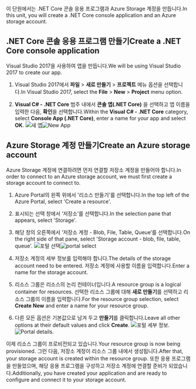 <span data-ttu-id="57c6d-101">이 단원에서는 .NET Core 콘솔 응용 프로그램과 Azure Storage 계정을 만듭니다.</span><span class="sxs-lookup"><span data-stu-id="57c6d-101">In this unit, you will create a .NET Core console application and an Azure storage account.</span></span>

## <a name="create-a-net-core-console-application"></a><span data-ttu-id="57c6d-102">.NET Core 콘솔 응용 프로그램 만들기</span><span class="sxs-lookup"><span data-stu-id="57c6d-102">Create a .NET Core console application</span></span>

<span data-ttu-id="57c6d-103">Visual Studio 2017을 사용하여 앱을 만듭니다.</span><span class="sxs-lookup"><span data-stu-id="57c6d-103">We will be using Visual Studio 2017 to create our app.</span></span>

1. <span data-ttu-id="57c6d-104">Visual Studio 2017에서 **파일** > **새로 만들기** > **프로젝트** 메뉴 옵션을 선택합니다.</span><span class="sxs-lookup"><span data-stu-id="57c6d-104">In Visual Studio 2017, select the **File** > **New** > **Project** menu option.</span></span>

1. <span data-ttu-id="57c6d-105">**Visual C# - .NET Core** 범주 내에서 **콘솔 앱(.NET Core)** 을 선택하고 앱 이름을 입력한 다음, **확인**을 선택합니다.</span><span class="sxs-lookup"><span data-stu-id="57c6d-105">Within the **Visual C# - .NET Core** category, select **Console App (.NET Core)**, enter a name for your app and select **OK**.</span></span>
  <span data-ttu-id="57c6d-106">![새 앱](..\media-draft\3-new-console-app.png)</span><span class="sxs-lookup"><span data-stu-id="57c6d-106">![New App](..\media-draft\3-new-console-app.png)</span></span>

## <a name="create-an-azure-storage-account"></a><span data-ttu-id="57c6d-107">Azure Storage 계정 만들기</span><span class="sxs-lookup"><span data-stu-id="57c6d-107">Create an Azure storage account</span></span>

<span data-ttu-id="57c6d-108">Azure Storage 계정에 연결하려면 먼저 연결할 저장소 계정을 만들어야 합니다.</span><span class="sxs-lookup"><span data-stu-id="57c6d-108">In order to connect to an Azure storage account, we must first create a storage account to connect to.</span></span>

1. <span data-ttu-id="57c6d-109">Azure Portal의 왼쪽 위에서 '리소스 만들기'를 선택합니다.</span><span class="sxs-lookup"><span data-stu-id="57c6d-109">In the top left of the Azure Portal, select 'Create a resource'.</span></span>

1. <span data-ttu-id="57c6d-110">표시되는 선택 창에서 ‘저장소’를 선택합니다.</span><span class="sxs-lookup"><span data-stu-id="57c6d-110">In the selection pane that appears, select 'Storage'.</span></span>

1. <span data-ttu-id="57c6d-111">해당 창의 오른쪽에서 ‘저장소 계정 - Blob, File, Table, Queue’를 선택합니다.</span><span class="sxs-lookup"><span data-stu-id="57c6d-111">On the right side of that pane, select 'Storage account - blob, file, table, queue'.</span></span>
  <span data-ttu-id="57c6d-112">![포털 선택](..\media-draft\3-portal-storage-select.png)</span><span class="sxs-lookup"><span data-stu-id="57c6d-112">![portal select](..\media-draft\3-portal-storage-select.png)</span></span>

1. <span data-ttu-id="57c6d-113">저장소 계정의 세부 정보를 입력해야 합니다.</span><span class="sxs-lookup"><span data-stu-id="57c6d-113">The details of the storage account need to be entered.</span></span> <span data-ttu-id="57c6d-114">저장소 계정에 사용할 이름을 입력합니다.</span><span class="sxs-lookup"><span data-stu-id="57c6d-114">Enter a name for the storage account.</span></span>

1. <span data-ttu-id="57c6d-115">리소스 그룹은 리소스의 논리 컨테이너입니다.</span><span class="sxs-lookup"><span data-stu-id="57c6d-115">A resource group is a logical container for resources.</span></span> <span data-ttu-id="57c6d-116">선택한 리소스 그룹에 대해 **새로 만들기**를 선택하고 리소스 그룹의 이름을 입력합니다.</span><span class="sxs-lookup"><span data-stu-id="57c6d-116">For the resource group selection, select **Create New** and enter a name for your resource group.</span></span>

1. <span data-ttu-id="57c6d-117">다른 모든 옵션은 기본값으로 남겨 두고 **만들기**를 클릭합니다.</span><span class="sxs-lookup"><span data-stu-id="57c6d-117">Leave all other options at their default values and click **Create**.</span></span>
  <span data-ttu-id="57c6d-118">![포털 세부 정보](..\media-draft\3-portal-storage-details.png).</span><span class="sxs-lookup"><span data-stu-id="57c6d-118">![Portal details](..\media-draft\3-portal-storage-details.png).</span></span>

<span data-ttu-id="57c6d-119">이제 리소스 그룹이 프로비전되고 있습니다.</span><span class="sxs-lookup"><span data-stu-id="57c6d-119">Your resource group is now being provisioned.</span></span> <span data-ttu-id="57c6d-120">그런 다음, 저장소 계정이 리소스 그룹 내에서 생성됩니다.</span><span class="sxs-lookup"><span data-stu-id="57c6d-120">After that, your storage account is created within the resource group.</span></span>
<span data-ttu-id="57c6d-121">또한 응용 프로그램을 만들었으며, 해당 응용 프로그램을 구성하고 저장소 계정에 연결할 준비가 되었습니다.</span><span class="sxs-lookup"><span data-stu-id="57c6d-121">Additionally, you have created your application and are ready to configure and connect it to your storage account.</span></span>
